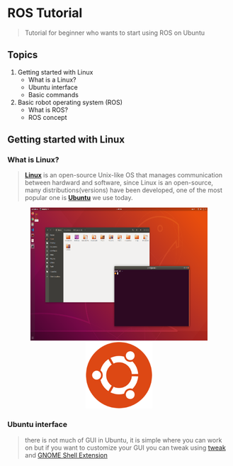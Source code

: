 # ROS Tutorial
> Tutorial for beginner who wants to start using ROS on Ubuntu

## Topics
1. Getting started with Linux
   - What is a Linux?
   - Ubuntu interface
   - Basic commands
3. Basic robot operating system (ROS)
   - What is ROS?
   - ROS concept

## Getting started with Linux
### What is Linux?
> [**Linux**](https://www.linux.com/what-is-linux/) is an open-source Unix-like OS that manages communication between hardward and software, since Linux is an open-source, many distributions(versions) have been developed, one of the most popular one is [**Ubuntu**](https://ubuntu.com/) we use today.

<p align="center">
  <img src="https://github.com/gmp-prem/BasicROS/blob/main/Images/interface.png" width="400" height="300">
  <img src="https://github.com/gmp-prem/BasicROS/blob/main/Images/ubuntu-logo.png" width="150" height="150">
</p>

### Ubuntu interface
> there is not much of GUI in Ubuntu, it is simple where you can work on but if you want to customize your GUI you can tweak using [tweak](https://linuxconfig.org/how-to-install-tweak-tool-on-ubuntu-18-04-bionic-beaver-linux) and [GNOME Shell Extension](https://extensions.gnome.org/)

